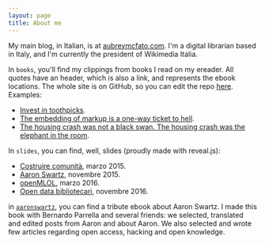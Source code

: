 ```yaml
---
layout: page
title: About me 
---
```




My main blog, in Italian, is at [aubreymcfato.com](http://aubreymcfato.com). 
I'm a digital librarian based in Italy, and I'm currently the president of Wikimedia Italia. 

In `books`, you'll find my clippings from books I read on my ereader. All quotes have an header, which is also a link, and represents the ebook locations. The whole site is on GitHub, so you can edit the repo [here](https://github.com/Aubreymcfato/aubreymcfato.github.io). Examples:

* [Invest in toothpicks](http://babele.io/books/2015/08/01/raw-thought.html#8191-8204).     
* [The embedding of markup is a one-way ticket to hell](http://babele.io/books/2015/08/01/possiplex.html#2).
* [The housing crash was not a black swan. The housing crash was the elephant in the room](http://babele.io/books/2015/07/31/signal-and-noise.html#397-98).

In `slides`, you can find, well, slides (proudly made with reveal.js):

* [Costruire comunità](http://babele.io/slides/comunità), marzo 2015.
* [Aaron Swartz](http://babele.io/slides/tedxtrento), novembre 2015.
* [openMLOL](http://babele.io/slides/openmlol), marzo 2016.
* [Open data bibliotecari](http://babele.io/slides/machinelearning), novembre 2016. 

in [`aaronswartz`](http://babele.io/aaronswartz/), you can find a tribute ebook about Aaron Swartz. I made this book with Bernardo Parrella and several friends: we selected, translated and edited posts from Aaron and about Aaron. We also selected and wrote few articles regarding open access, hacking and open knowledge.

